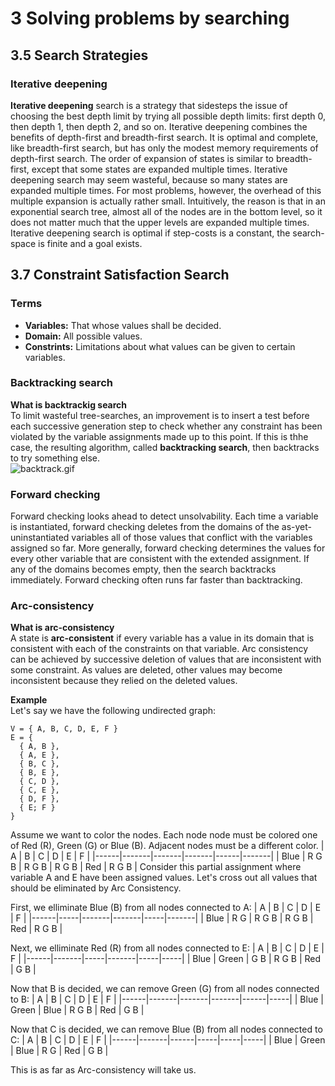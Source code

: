 # 3 Solving problems by searching

## 3.5 Search Strategies

### Iterative deepening
**Iterative deepening** search is a strategy that sidesteps the issue of choosing the best depth limit by trying all possible depth limits: first depth 0, then depth 1, then depth 2, and so on. Iterative deepening combines the benefits of depth-first and breadth-first search. It is optimal and complete, like breadth-first search, but has only the modest memory requirements of depth-first search. The order of expansion of states is similar to breadth-first, except that some states are expanded multiple times. Iterative deepening search may seem wasteful, because so many states are expanded multiple times. For most problems, however, the overhead of this multiple expansion is actually rather small. Intuitively, the reason is that in an exponential search tree, almost all of the nodes are in the bottom level, so it does not matter much that the upper levels are expanded multiple times. Iterative deepening search is optimal if step-costs is a constant, the search-space is finite and a goal exists.

## 3.7 Constraint Satisfaction Search

### Terms
- **Variables:** That whose values shall be decided.
- **Domain:** All possible values.
- **Constrints:** Limitations about what values can be given to certain variables.

### Backtracking search
**What is backtrackig search**\
To limit wasteful tree-searches, an improvement is to insert a test before each successive generation step to check whether any constraint has been violated by the variable assignments made up to this point. If this is thhe case, the resulting algorithm, called **backtracking search**,  then backtracks to try something else.\
![backtrack.gif](https://cdn.steemitimages.com/DQmdqKvX1hcmosKA1RtA47gJqmRTHqtCbbA5mKcseXyWh1R/backtrack.gif)

### Forward checking 
Forward checking looks ahead to detect unsolvability. Each time a variable is instantiated, forward checking deletes from the domains of the as-yet-uninstantiated variables all of those values that conflict with the variables assigned so far. More generally, forward checking determines the values for every other variable that are consistent with the extended assignment. If any of the domains becomes empty, then the search backtracks immediately. Forward checking often runs far faster than backtracking.

### Arc-consistency
**What is arc-consistency**\
A state is **arc-consistent** if every variable has a value in its domain that is consistent with each of the constraints on that variable. Arc consistency can be achieved by successive deletion of values that are inconsistent with some constraint. As values are deleted, other values may become inconsistent because they relied on the deleted values.

**Example**\
Let's say we have the following undirected graph:
```
V = { A, B, C, D, E, F }
E = {
  { A, B },
  { A, E },
  { B, C },
  { B, E },
  { C, D },
  { C, E },
  { D, F },
  { E; F }
}
```
Assume we want to color the nodes. Each node node must be colored one of Red (R), Green (G) or Blue (B). Adjacent nodes must be a different color.
| A    | B     | C     | D     | E    | F     |
|------|-------|-------|-------|------|-------|
| Blue | R G B | R G B | R G B | Red  | R G B |
Consider this partial assignment where variable A and E have been assigned values. Let's cross out all values that should be eliminated by Arc Consistency.

First, we elliminate Blue (B) from all nodes connected to A:
| A    | B   | C     | D     | E   | F     |
|------|-----|-------|-------|-----|-------|
| Blue | R G | R G B | R G B | Red | R G B |

Next, we elliminate Red (R) from all nodes connected to E:
| A    | B     | C   | D     | E   | F   |
|------|-------|-----|-------|-----|-----|
| Blue | Green | G B | R G B | Red | G B |

Now that B is decided, we can remove Green (G) from all nodes connected to B:
| A    | B     | C     | D     | E    | F   |
|------|-------|-------|-------|------|-----|
| Blue | Green | Blue  | R G B | Red  | G B |

Now that C is decided, we can remove Blue (B) from all nodes connected to C:
| A    | B     | C    | D   | E   | F   |
|------|-------|------|-----|-----|-----|
| Blue | Green | Blue | R G | Red | G B |

This is as far as Arc-consistency will take us.